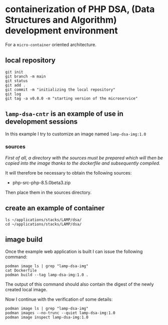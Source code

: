 # containerization of PHP DSA, (Data Structures and Algorithm) development environment

For a `micro-container` oriented architecture.

## local repository

```shell
git init
git branch -m main
git status
git add .
git commit -m "initializing the local repository"
git log
git tag -a v0.0.0 -m "starting version of the microservice"
```

## `lamp-dsa-cntr` is an example of use in development sessions

In this example I try to customize an image named `lamp-dsa-img:1.0`

### sources

*First of all, a directory with the sources must be prepared which will then be copied into the image thanks to the dockerfile and subsequently compiled.*

It will therefore be necessary to obtain the following sources:

* php-src-php-8.5.0beta3.zip

Then place them in the sources directory.

## create an example of container

```shell
ls ~/applications/stacks/LAMP/dsa/
cd ~/applications/stacks/LAMP/dsa/
```

## image build

Once the example web application is built I can issue the following command:

```shell
podman image ls | grep "lamp-dsa-img"
cat Dockerfile
podman build --tag lamp-dsa-img:1.0 .
```

The output of this command should also contain the digest of the newly created local image.

Now I continue with the verification of some details:

```shell
podman image ls | grep "lamp-dsa-img"
podman images --no-trunc --quiet lamp-dsa-img:1.0
podman image inspect lamp-dsa-img:1.0
```
